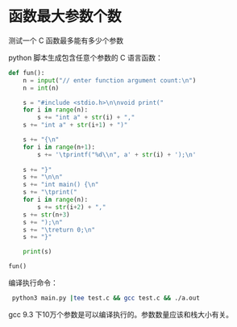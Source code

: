# 函数最大参数个数

测试一个 C 函数最多能有多少个参数

python 脚本生成包含任意个参数的 C 语言函数：

``` python
def fun():
    n = input("// enter function argument count:\n")
    n = int(n)

    s = "#include <stdio.h>\n\nvoid print("
    for i in range(n):
        s += "int a" + str(i) + ","
    s += "int a" + str(i+1) + ")"

    s += "{\n"   
    for i in range(n+1):
        s += '\tprintf("%d\\n", a' + str(i) + ');\n'
 
    s += "}"
    s += "\n\n"
    s += "int main() {\n"
    s += "\tprint("
    for i in range(n):
        s += str(i+2) + ","
    s += str(n+3)
    s += ");\n"
    s += "\treturn 0;\n"
    s += "}"

    print(s)

fun()
```

编译执行命令：

``` bash
 python3 main.py |tee test.c && gcc test.c && ./a.out
```

gcc 9.3 下10万个参数是可以编译执行的。参数数量应该和栈大小有关。
